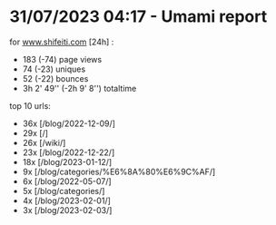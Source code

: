 # 31/07/2023 04:17 - Umami report
for www.shifeiti.com [24h] :

 - 183 (-74) page views
 - 74 (-23) uniques
 - 52 (-22) bounces
 - 3h 2' 49'' (-2h 9' 8'') totaltime


top 10 urls:
 - 36x [/blog/2022-12-09/]
 - 29x [/]
 - 26x [/wiki/]
 - 23x [/blog/2022-12-22/]
 - 18x [/blog/2023-01-12/]
 - 9x [/blog/categories/%E6%8A%80%E6%9C%AF/]
 - 6x [/blog/2022-05-07/]
 - 5x [/blog/categories/]
 - 4x [/blog/2023-02-01/]
 - 3x [/blog/2023-02-03/]


